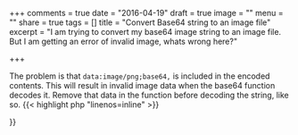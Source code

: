 +++
comments = true
date = "2016-04-19"
draft = true
image = ""
menu = ""
share = true
tags = []
title = "Convert Base64 string to an image file"
excerpt = "I am trying to convert my base64 image string to an image file. But I am getting an error of invalid image, whats wrong here?"

+++

The problem is that `data:image/png;base64,` is included in the encoded contents. This will result in invalid image data when the base64 function decodes it. Remove that data in the function before decoding the string, like so.
{{< highlight php "linenos=inline" >}}
<?php
function base64_to_jpeg($base64_string, $output_file) {
    $ifp = fopen($output_file, "wb");

    $data = explode(',', $base64_string);

    fwrite($ifp, base64_decode($data[1]));
    fclose($ifp);

    return $output_file;
}
{{< /highlight >}}
